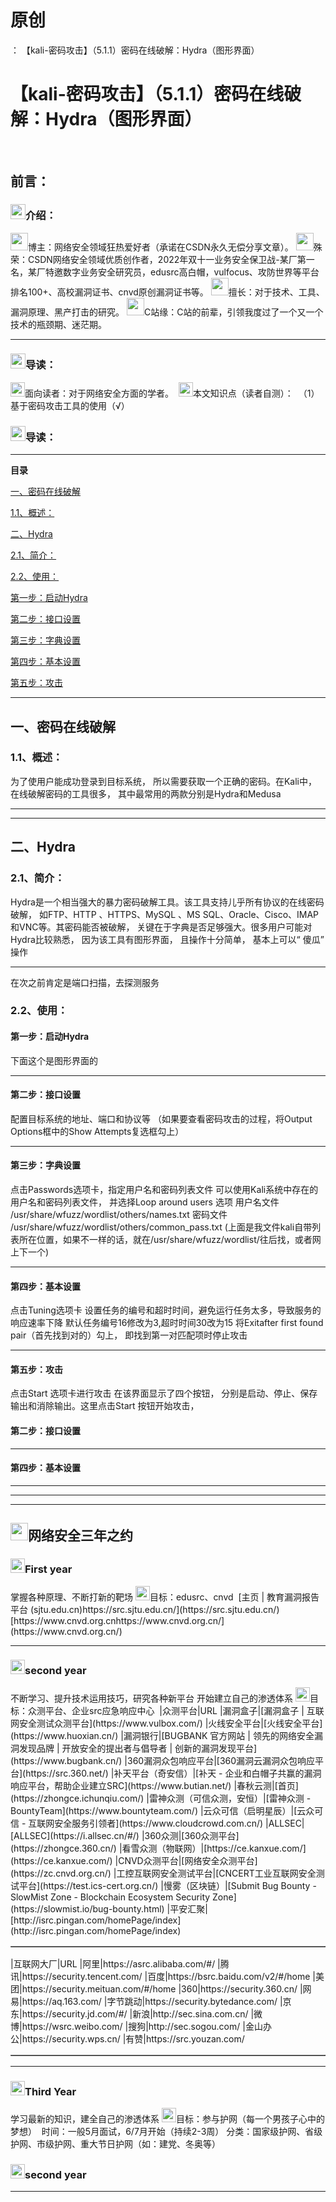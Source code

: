 # 原创
：  【kali-密码攻击】（5.1.1）密码在线破解：Hydra（图形界面）

# 【kali-密码攻击】（5.1.1）密码在线破解：Hydra（图形界面）

  <img alt="" src="https://img-blog.csdnimg.cn/2e86bda3ff034c71920f2f40732c3929.gif"/>

## 前言：

> 
<h3><img alt="" height="24" src="https://img-blog.csdnimg.cn/c2dfbe518f7d43a2978e4e6f1bfd5ea1.gif" width="24"/>介绍： </h3>
<img alt="" height="28" src="https://img-blog.csdnimg.cn/3e1c80dc452343c9b3e29c5030fa90b1.png" width="28"/>博主：网络安全领域狂热爱好者（承诺在CSDN永久无偿分享文章）。
<img alt="" height="28" src="https://img-blog.csdnimg.cn/3e1c80dc452343c9b3e29c5030fa90b1.png" width="28"/>殊荣：CSDN网络安全领域优质创作者，2022年双十一业务安全保卫战-某厂第一名，某厂特邀数字业务安全研究员，edusrc高白帽，vulfocus、攻防世界等平台排名100+、高校漏洞证书、cnvd原创漏洞证书等。
<img alt="" height="28" src="https://img-blog.csdnimg.cn/3e1c80dc452343c9b3e29c5030fa90b1.png" width="28"/>擅长：对于技术、工具、漏洞原理、黑产打击的研究。
<img alt="" height="28" src="https://img-blog.csdnimg.cn/3e1c80dc452343c9b3e29c5030fa90b1.png" width="28"/>C站缘：C站的前辈，引领我度过了一个又一个技术的瓶颈期、迷茫期。
<hr/>
<h3><img alt="" height="24" src="https://img-blog.csdnimg.cn/9f7cfdd7c4294c9e9bff7ef35f552f0c.gif" width="24"/>导读：</h3>
<img alt="" height="23" src="https://img-blog.csdnimg.cn/b1b5426baac44b97b68428245cc35d77.png" width="23"/>面向读者：对于网络安全方面的学者。 
<img alt="" height="23" src="https://img-blog.csdnimg.cn/19ea593260b84ec8b836a336326fa0cc.png" width="23"/>本文知识点（读者自测）： 
（1）基于密码攻击工具的使用（√）


### <img alt="" height="24" src="https://img-blog.csdnimg.cn/9f7cfdd7c4294c9e9bff7ef35f552f0c.gif" width="24"/>导读：

---


**目录** 

[一、密码在线破解](#%E4%B8%80%E3%80%81%E5%AF%86%E7%A0%81%E5%9C%A8%E7%BA%BF%E7%A0%B4%E8%A7%A3)

[1.1、概述：](#1.1%E3%80%81%E6%A6%82%E8%BF%B0%EF%BC%9A)

[二、Hydra](#%E4%BA%8C%E3%80%81Hydra)

[2.1、简介：](#2.1%E3%80%81%E7%AE%80%E4%BB%8B%EF%BC%9A)

[2.2、使用：](#2.2%E3%80%81%E4%BD%BF%E7%94%A8%EF%BC%9A)

[第一步：启动Hydra](#%E7%AC%AC%E4%B8%80%E6%AD%A5%EF%BC%9A%E5%90%AF%E5%8A%A8Hydra)

[第二步：接口设置](#%E7%AC%AC%E4%BA%8C%E6%AD%A5%EF%BC%9A%E6%8E%A5%E5%8F%A3%E8%AE%BE%E7%BD%AE)

[第三步：字典设置](#%E7%AC%AC%E4%B8%89%E6%AD%A5%EF%BC%9A%E5%AD%97%E5%85%B8%E8%AE%BE%E7%BD%AE)

[第四步：基本设置](#%E7%AC%AC%E5%9B%9B%E6%AD%A5%EF%BC%9A%E5%9F%BA%E6%9C%AC%E8%AE%BE%E7%BD%AE)

[第五步：攻击](#%E7%AC%AC%E4%BA%94%E6%AD%A5%EF%BC%9A%E6%94%BB%E5%87%BB)

---


## 一、密码在线破解

> 
<h3>1.1、概述：</h3>
为了使用户能成功登录到目标系统， 所以需要获取一个正确的密码。在Kali中， 在线破解密码的工具很多， 其中最常用的两款分别是Hydra和Medusa


---


---


## 二、Hydra

> 
<h3>2.1、简介：</h3>
Hydra是一个相当强大的暴力密码破解工具。该工具支持儿乎所有协议的在线密码破解， 如FTP、HTTP 、HTTPS、MySQL 、MS SQL、Oracle、Cisco、IMAP和VNC等。其密码能否被破解， 关键在于字典是否足够强大。很多用户可能对Hydra比较熟悉， 因为该工具有图形界面， 且操作十分简单， 基本上可以“ 傻瓜” 操作
<hr/>
在次之前肯定是端口扫描，去探测服务


> 
<h3>2.2、使用：</h3>
<h4>第一步：启动Hydra</h4>
下面这个是图形界面的

<hr/>
<h4>第二步：接口设置</h4>
配置目标系统的地址、端口和协议等
（如果要查看密码攻击的过程，将Output Options框中的Show Attempts复选框勾上）

<hr/>
<h4>第三步：字典设置</h4>
点击Passwords选项卡，指定用户名和密码列表文件
可以使用Kali系统中存在的用户名和密码列表文件， 并选择Loop around users 选项
用户名文件<br/> /usr/share/wfuzz/wordlist/others/names.txt
密码文件
/usr/share/wfuzz/wordlist/others/common_pass.txt
(上面是我文件kali自带列表所在位置，如果不一样的话，就在/usr/share/wfuzz/wordlist/往后找，或者网上下一个)

<hr/>
<h4>第四步：基本设置</h4>
点击Tuning选项卡
设置任务的编号和超时时间，避免运行任务太多，导致服务的响应速率下降
默认任务编号16修改为3,超时时间30改为15
将Exitafter first found pair（首先找到对的）勾上， 即找到第一对匹配项时停止攻击

<hr/>
<h4>第五步：攻击</h4>
点击Start 选项卡进行攻击
在该界面显示了四个按钮， 分别是启动、停止、保存输出和消除输出。这里点击Start 按钮开始攻击，




#### 第二步：接口设置

---


#### 第四步：基本设置

---


---


---


> 
<h2><img alt="" height="28" src="https://img-blog.csdnimg.cn/0797a1b4a28e49479db240e038a7969d.png" width="28"/>网络安全三年之约</h2>
<h3><img alt="" height="23" src="https://img-blog.csdnimg.cn/0052aabacbb147b482912c9fe1950f56.png" width="23"/>First year </h3>
掌握各种原理、不断打新的靶场
<img alt="" height="23" src="https://img-blog.csdnimg.cn/6b308c9501174788aa24fa4e5ea8fdd2.png" width="23"/>目标：edusrc、cnvd 
[主页 | 教育漏洞报告平台 (sjtu.edu.cn)https://src.sjtu.edu.cn/](https://src.sjtu.edu.cn/)[https://www.cnvd.org.cnhttps://www.cnvd.org.cn/](https://www.cnvd.org.cn/)
<hr/>
<h3><img alt="" height="23" src="https://img-blog.csdnimg.cn/8439bb91fdfb4e739bacba4c96b9fb17.png" width="23"/>second year </h3>
不断学习、提升技术运用技巧，研究各种新平台
开始建立自己的渗透体系
<img alt="" height="23" src="https://img-blog.csdnimg.cn/3bc7983d3bac437fbcf8b3530e3ec8d3.png" width="23"/>目标：众测平台、企业src应急响应中心 
<table border="1" cellpadding="1" cellspacing="1"><tbody>|众测平台|URL
|漏洞盒子|[漏洞盒子 | 互联网安全测试众测平台](https://www.vulbox.com/)
|火线安全平台|[火线安全平台](https://www.huoxian.cn/)
|漏洞银行|[BUGBANK 官方网站 | 领先的网络安全漏洞发现品牌 | 开放安全的提出者与倡导者 | 创新的漏洞发现平台](https://www.bugbank.cn/)
|360漏洞众包响应平台|[360漏洞云漏洞众包响应平台](https://src.360.net/)
|补天平台（奇安信）|[补天 - 企业和白帽子共赢的漏洞响应平台，帮助企业建立SRC](https://www.butian.net/)
|春秋云测|[首页](https://zhongce.ichunqiu.com/)
|雷神众测（可信众测，安恒）|[雷神众测 - BountyTeam](https://www.bountyteam.com/)
|云众可信（启明星辰）|[云众可信 - 互联网安全服务引领者](https://www.cloudcrowd.com.cn/)
|ALLSEC|[ALLSEC](https://i.allsec.cn/#/)
|360众测|[360众测平台](https://zhongce.360.cn/)
|看雪众测（物联网）|[https://ce.kanxue.com/](https://ce.kanxue.com/)
|CNVD众测平台|[网络安全众测平台](https://zc.cnvd.org.cn/)
|工控互联网安全测试平台|[CNCERT工业互联网安全测试平台](https://test.ics-cert.org.cn/)
|慢雾（区块链）|[Submit Bug Bounty - SlowMist Zone - Blockchain Ecosystem Security Zone](https://slowmist.io/bug-bounty.html)
|平安汇聚|[http://isrc.pingan.com/homePage/index](http://isrc.pingan.com/homePage/index)
</tbody></table>


<table border="1" cellpadding="1" cellspacing="1"><tbody>|互联网大厂|URL
|阿里|https://asrc.alibaba.com/#/
|腾讯|https://security.tencent.com/
|百度|https://bsrc.baidu.com/v2/#/home
|美团|https://security.meituan.com/#/home
|360|https://security.360.cn/
|网易|https://aq.163.com/
|字节跳动|https://security.bytedance.com/
|京东|https://security.jd.com/#/
|新浪|http://sec.sina.com.cn/
|微博|https://wsrc.weibo.com/
|搜狗|http://sec.sogou.com/
|金山办公|https://security.wps.cn/
|有赞|https://src.youzan.com/
</tbody></table>

<hr/>
<h3><img alt="" height="23" src="https://img-blog.csdnimg.cn/18b63058b35848b19967730eb49fcb45.png" width="23"/>Third Year </h3>
学习最新的知识，建全自己的渗透体系
<img alt="" height="23" src="https://img-blog.csdnimg.cn/7ccb45a55d5244edad5a9a1fabc55f08.png" width="23"/>目标：参与护网（每一个男孩子心中的梦想） 
时间：一般5月面试，6/7月开始（持续2-3周）
分类：国家级护网、省级护网、市级护网、重大节日护网（如：建党、冬奥等）


### <img alt="" height="23" src="https://img-blog.csdnimg.cn/8439bb91fdfb4e739bacba4c96b9fb17.png" width="23"/>second year 

---

